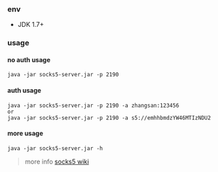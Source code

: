 ### env
+ JDK 1.7+

### usage

#### no auth usage
```
java -jar socks5-server.jar -p 2190
```

#### auth usage
```
java -jar socks5-server.jar -p 2190 -a zhangsan:123456
or
java -jar socks5-server.jar -p 2190 -a s5://emhhbmdzYW46MTIzNDU2
```

#### more usage
```
java -jar socks5-server.jar -h
```

> more info [socks5 wiki](https://github.com/zk-123/socks5-server/wiki/Socks5%E5%8D%8F%E8%AE%AE)

